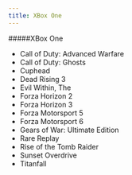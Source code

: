 ```yaml
---
title: XBox One
---
```


#####XBox One

* Call of Duty: Advanced Warfare
* Call of Duty: Ghosts
* Cuphead
* Dead Rising 3
* Evil Within, The
* Forza Horizon 2
* Forza Horizon 3
* Forza Motorsport 5
* Forza Motorsport 6
* Gears of War: Ultimate Edition
* Rare Replay
* Rise of the Tomb Raider
* Sunset Overdrive
* Titanfall
